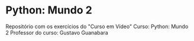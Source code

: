# Python: Mundo 2
Repositório com os exercícios do "Curso em Vídeo"
Curso: Python: Mundo 2
Professor do curso: Gustavo Guanabara
